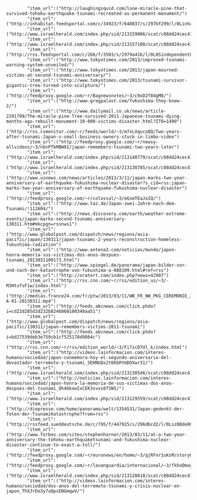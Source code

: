             "item_url":("http://laughingsquid.com/lone-miracle-pine-that-survived-tohoku-earthquake-tsunami-recreated-as-permanent-monument/")
            "item_url":("http://inhabitat.feedsportal.com/c/34923/f/648037/s/297bf299/l/0Linhabitat0N0Cmiracle0Epine0Etree0Ejapanese0Etown0Ememorializes0Ethe0Eonly0Etree0Eto0Esurvive0E20A110Etsunami0C/story01.htm")
            "item_url":("http://www.israelherald.com/index.php/sid/213159006/scat/c08dd24cec417021")
            "item_url":("http://www.israelherald.com/index.php/sid/213157100/scat/c08dd24cec417021")
            "item_url":("http://rss.feedsportal.com/c/266/f/3503/s/2979a41b/l/0L0Sindependent0O0Cnews0Cworld0Casia0Cin0Epictures0Etwo0Eyears0Eafter0Ethe0Etsunami0Eand0Eearthquake0Efukushima0Eremains0Ein0Eruins0E8530A7120Bhtml/story01.htm")
            "item_url":("http://www.tokyotimes.com/2013/improved-tsunami-warning-system-unveiled/")
            "item_url":("http://www.tokyotimes.com/2013/japan-mourned-victims-at-second-tsunami-anniversary/")
            "item_url":("http://www.tokyotimes.com/2013/tsunami-survivor-gigantic-tree-turned-into-sculpture/")
            "item_url":("http://feedproxy.google.com/~r/Bagnewsnotes/~3/c9xD2f84gM8/")
            "item_url":("http://www.gregpalast.com/fukushima-they-knew-2/")
            "item_url":("http://www.dailymail.co.uk/news/article-2291799/The-miracle-pine-Tree-survived-2011-Japanese-tsunami-dying-months-ago-rebuilt-monument-19-000-victims-disaster.html?ITO=1490")
            "item_url":("http://rss.csmonitor.com/~r/feeds/world/~3/m7xLXqucoQQ/Two-years-after-tsunami-Japan-s-small-business-owners-stuck-in-limbo-video")
            "item_url":("http://feedproxy.google.com/~r/newsy-allvideos/~3/n6nPTkMBW0I/japan-remembers-tsunami-two-years-later")
            "item_url":("http://www.israelherald.com/index.php/sid/213140779/scat/c08dd24cec417021")
            "item_url":("http://www.israelherald.com/index.php/sid/213138785/scat/c08dd24cec417021")
            "item_url":("http://www.usnews.com/news/articles/2013/3/11/japan-marks-two-year-anniversary-of-earthquake-fukushima-nuclear-disaster?s_cid=rss:japan-marks-two-year-anniversary-of-earthquake-fukushima-nuclear-disaster")
            "item_url":("http://feedproxy.google.com/~r/colossal/~3/eGsmTEaJxIQ/")
            "item_url":("http://www.taz.de/Japan-zwei-Jahre-nach-dem-Tsunami/!112604/")
            "item_url":("http://news.discovery.com/earth/weather-extreme-events/japan-marks-second-tsunami-anniversary-130311.htm#mkcpgn=rssnws1")
            "item_url":("http://www.globalpost.com/dispatch/news/regions/asia-pacific/japan/130311/japan-tsunami-2-years-reconstruction-homeless-fukushima-radiation")
            "item_url":("http://www.antena3.com/noticias/mundo/japon-honra-memoria-sus-victimas-dos-anos-despues-tsunami_2013031100173.html")
            "item_url":("http://www.spiegel.de/panorama/japan-bilder-vor-und-nach-der-katastrophe-von-fukushima-a-888109.html#ref=rss")
            "item_url":("http://oratert.com/index.php?news=42907")
            "item_url":("http://rss.cnn.com/~r/rss/edition_us/~3/-M3HtxfsF1w/index.html")
            "item_url":("http://medias.france24.com/fr/ptw/2013/03/11/WB_FR_NW_PKG_CEREMONIE_JAPON_NW215110-A-01-20130311.mp4")
            "item_url":("http://feeds.abcnews.com/click.phdo?i=cd22d285d2d232b8246868100340aa51")
            "item_url":("http://www.globalpost.com/dispatch/news/regions/asia-pacific/130311/japan-remembers-victims-2011-tsunami")
            "item_url":("http://feeds.abcnews.com/click.phdo?i=bd27539deb3e759cb1cf525178d9864c")
            "item_url":("http://rss.cnn.com/~r/rss/edition_world/~3/Fi7zcD7Ul_k/index.html")
            "item_url":("http://videos.lainformacion.com/interes-humano/sociedad/japon-conmemora-hoy-el-segundo-aniversario-del-devastador-terremoto-y-tsunami_SEHNUQs2t6KbRYmDOXwr31/")
            "item_url":("http://www.israelherald.com/index.php/sid/213130546/scat/c08dd24cec417021")
            "item_url":("http://noticias.lainformacion.com/interes-humano/sociedad/japon-honra-la-memoria-de-sus-victimas-dos-anos-despues-del-tsunami_Qh4bkowIxCEK3svxs8fSN5/")
            "item_url":("http://www.israelherald.com/index.php/sid/213129559/scat/c08dd24cec417021")
            "item_url":("http://diepresse.com/home/panorama/welt/1354531/Japan-gedenkt-der-Toten-der-TsunamiKatastrophe?from=rss")
            "item_url":("http://rssfeed.sueddeutsche.de/c/795/f/447925/s/296dbcd2/l/0Lsz0Bde0C10B1620A990A/story01.htm")
            "item_url":("http://www.forbes.com/sites/stephenharner/2013/03/11/at-a-two-year-anniversary-the-tohoku-earthquaketsunami-and-fukushima-nuclear-disaster-continue-to-exact-a-toll/")
            "item_url":("http://feedproxy.google.com/~r/euronews/en/home/~3/qjRFnr1uKsM/story01.htm")
            "item_url":("http://feedproxy.google.com/~r/lavanguardia/internacional/~3/fkhoDmayXrM/story01.htm")
            "item_url":("http://www.israelherald.com/index.php/sid/213128618/scat/c08dd24cec417021")
            "item_url":("http://videos.lainformacion.com/interes-humano/sociedad/dos-anos-del-terremoto-tsunami-y-crisis-nuclear-en-japon_ThXJrDo3y7a8psENGmqwV/")
